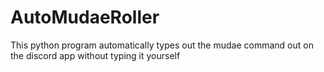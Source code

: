 # AutoMudaeRoller
This python program automatically types out the mudae command out on the discord app without typing it yourself
